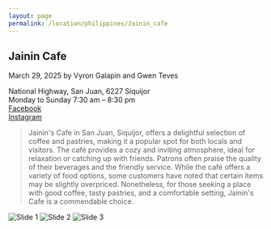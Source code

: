 ```yaml
---
layout: page
permalink: /location/philippines/Jainin_cafe
---
```


<div id="Location" style="display:none;" class="Philippines"></div>
<div class="container">     
  <article class="blog-post">
    <h2 class="display-5 link-body-emphasis mb-1">Jainin Cafe</h2>
    <p class="blog-post-meta">
      March 29, 2025 by <!-- <a href="#"> --> Vyron Galapin and Gwen Teves <!--</a>-->
      <div class="business-info">
        <div class="info-item">
            <i class="fas fa-map-marker-alt"></i>
            <span>National Highway, San Juan, 6227 Siquijor</span>
        </div>
        <div class="info-item">
            <i class="far fa-clock"></i>
            <span>Monday to Sunday 7:30 am – 8:30 pm</span>
        </div>
        <div class="info-item">
            <i class="fab fa-facebook"></i>
            <a href="https://www.facebook.com/jaininscafe/" target="_blank">Facebook</a>
        </div>
        <div class="info-item">
            <i class="fab  fa-instagram"></i>
            <a href="https://www.instagram.com/jaininscafe/" target="_blank">Instagram</a>
        </div>
      </div>
    </p>
    <div class="row"> 
      <div class="col-md-9"> 
        <blockquote class="blockquote">
          <p>Jainin's Cafe in San Juan, Siquijor, offers a delightful selection of coffee and pastries, making it a popular spot for both locals and visitors. The café provides a cozy and inviting atmosphere, ideal for relaxation or catching up with friends. Patrons often praise the quality of their beverages and the friendly service. While the café offers a variety of food options, some customers have noted that certain items may be slightly overpriced. Nonetheless, for those seeking a place with good coffee, tasty pastries, and a comfortable setting, Jainin's Cafe is a commendable choice. </p>
        </blockquote>
      </div>     
      <div class="col-md-3">
        <div class="slideshow-container">
            <div class="slides">
                <img src="{{ site.baseurl }}/assets/images/philippines/jainin_cafe_1.jpg" alt="Slide 1">
                <img src="{{ site.baseurl }}/assets/images/philippines/jainin_cafe_2.jpg" alt="Slide 2">
                <img src="{{ site.baseurl }}/assets/images/philippines/jainin_cafe_3.jpg" alt="Slide 3">
            </div>
        </div>
      </div>
    </div>
    <!-- <div>
      <a href="https://maps.app.goo.gl/3AFLywg59a6m7VxH7" target="_blank">
        <div id="map-tile">
            <iframe src="https://www.google.com/maps/embed?pb=!1m18!1m12!1m3!1d31498.381159977675!2d123.28803007635597!3d9.306872929322981!2m3!1f0!2f0!3f0!3m2!1i1024!2i768!4f13.1!3m3!1m2!1s0x33ab6f6b71cb06e9%3A0xbffa3a21edd25020!2sKapeng%20Lokal%20Dgt!5e0!3m2!1sen!2sph!4v1740294951341!5m2!1sen!2sph" width="600" height="450" style="border:0;" allowfullscreen="" loading="lazy" referrerpolicy="no-referrer-when-downgrade"></iframe>
        </div>
        </a>
    </div> -->
  </article>
  <script src="{{ site.baseurl }}/assets/js/slideshow.js">
</div>
